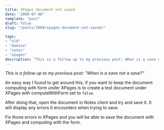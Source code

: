 ```yaml
---
title: XPages document not saved 
date: "2009-07-08"
template: "post"
draft: false
slug: "/posts/2009/xpages-document-not-saved/"

tags:
- "old"
- "domino"
- "notes"
- "xpages"
description: "This is a follow up to my previous post: When is a save not a save?"
---
```

*This is a follow up to my previous post: "When is a save not a save?"*

An easy way I found to get around this, if you want to keep the document computing with form under XPages is to create a test document under XPages with computeWithForm set to `false`.

After doing that, open the document in Notes client and try and save it.  It will display any errors it encounters when trying to save.

Fix those errors in XPages and you will be able to save the document with XPages and computing with the form.